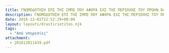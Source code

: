 ```yaml
---
title: ΓΝΩΜΟΔΟΤΗΣΗ ΕΠΙ ΤΗΣ ΣΜΠΕ ΠΟΥ ΑΦΟΡΑ ΕΧΣ ΤΗΣ ΠΕΡΙΟΧΗΣ ΤΟΥ ΠΡΩΗΝ ΟΛΥΜΠΙΑΚΟΥ ΧΩΡΙΟΥ ΤΥΠΟΥ ΣΤΟ ΔΗΜΟ ΜΑΣ
description: ΓΝΩΜΟΔΟΤΗΣΗ ΕΠΙ ΤΗΣ ΣΜΠΕ ΠΟΥ ΑΦΟΡΑ ΕΧΣ ΤΗΣ ΠΕΡΙΟΧΗΣ ΤΟΥ ΠΡΩΗΝ ΟΛΥΜΠΙΑΚΟΥ ΧΩΡΙΟΥ ΤΥΠΟΥ ΣΤΟ ΔΗΜΟ ΜΑΣ
date: 2016-12-01T12:52:29+00:00
layout: layouts/drastiriotites.njk
tags:
  - "Από υπηρεσίες"
attachment:
  - 201612011439.pdf
---
```


<!-- excerpt -->
